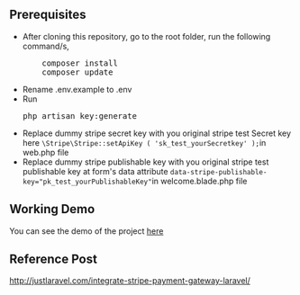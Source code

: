 ## Prerequisites
<ul>
<li>After cloning this repository, go to the root folder, run the following command/s,
<pre>
    composer install
    composer update</pre>
</li>
<li>Rename .env.example to .env</li>
<li>Run <pre>php artisan key:generate</pre> </li>
<li>Replace dummy stripe secret key with you original stripe test Secret key here <code>\Stripe\Stripe::setApiKey ( 'sk_test_yourSecretkey' );</code>in <span title="/routes/web.php">web.php</span> file</li>
<li>Replace dummy stripe publishable key with you original stripe test publishable key at form's data attribute <code>data-stripe-publishable-key="pk_test_yourPublishableKey"</code>in  <span title="/resources/views/welcome.blade.php">welcome.blade.php</span> file</li>
</ul>

## Working Demo
You can see the demo of the project <a href="http://demos.justlaravel.com/integrate-stripe-payment-gateway-laravel/">here</a>

## Reference Post
<a href="http://justlaravel.com/integrate-stripe-payment-gateway-laravel/">http://justlaravel.com/integrate-stripe-payment-gateway-laravel/
</a>
